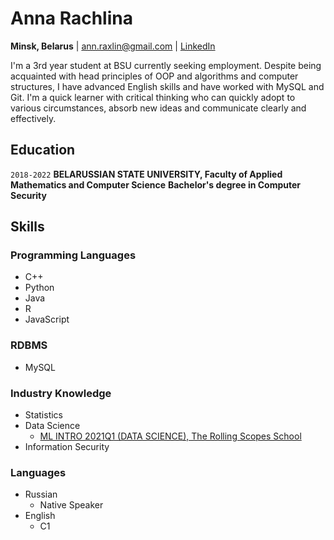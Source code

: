# Anna Rachlina
**Minsk, Belarus** | <ann.raxlin@gmail.com> | [LinkedIn](https://www.linkedin.com/in/ann-rachlina-684551185/)

I'm a 3rd year student at BSU currently seeking employment. Despite being acquainted with head 
principles of OOP and algorithms and computer structures, I have advanced English skills and have 
worked with MySQL and Git. I'm a quick learner with critical thinking who can quickly adopt to 
various circumstances, absorb new ideas and communicate clearly and effectively.

## Education
`2018-2022`
**BELARUSSIAN STATE UNIVERSITY, Faculty of Applied Mathematics and Computer Science**
**Bachelor's degree in Computer Security**

## Skills

### Programming Languages
* C++
* Python
* Java
* R
* JavaScript

### RDBMS
* MySQL

### Industry Knowledge
* Statistics
* Data Science
  - [ML INTRO 2021Q1 (DATA SCIENCE), The Rolling Scopes School](https://app.rs.school/certificate/an380lt5)
* Information Security

### Languages
* Russian 
  - Native Speaker
* English
  - C1
